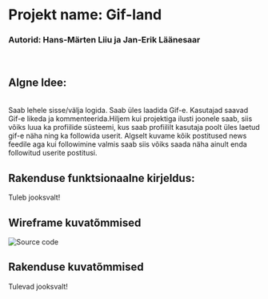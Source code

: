 # Projekt name: Gif-land
### Autorid: Hans-Märten Liiu ja Jan-Erik Läänesaar
</br>

Algne Idee:
-------------
</br>
Saab lehele sisse/välja logida. Saab üles laadida Gif-e. Kasutajad saavad Gif-e likeda ja kommenteerida.Hiljem kui projektiga ilusti joonele saab, siis võiks luua ka profiilide süsteemi, kus saab profiililt kasutaja poolt üles laetud gif-e näha ning ka followida userit. Algselt kuvame kõik postitused news feedile aga kui followimine valmis saab siis võiks saada näha ainult enda followitud userite postitusi.
</br>

## Rakenduse funktsionaalne kirjeldus:

Tuleb jooksvalt!
</br>

## Wireframe kuvatõmmised
![Source code](wireframes/dfsadfkljdasfjksdafjasdfjk.png)
</br>

## Rakenduse kuvatõmmised

Tulevad jooksvalt!


